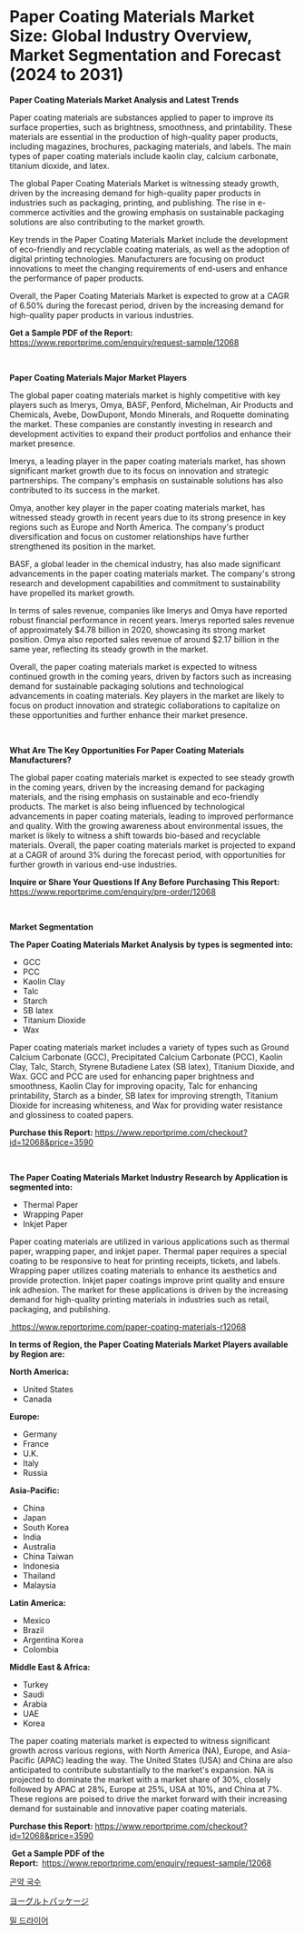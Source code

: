 <p><h1>Paper Coating Materials Market Size: Global Industry Overview, Market Segmentation and Forecast (2024 to 2031)</h1></p><p><strong>Paper Coating Materials Market Analysis and Latest Trends</strong></p>
<p><p>Paper coating materials are substances applied to paper to improve its surface properties, such as brightness, smoothness, and printability. These materials are essential in the production of high-quality paper products, including magazines, brochures, packaging materials, and labels. The main types of paper coating materials include kaolin clay, calcium carbonate, titanium dioxide, and latex.</p><p>The global Paper Coating Materials Market is witnessing steady growth, driven by the increasing demand for high-quality paper products in industries such as packaging, printing, and publishing. The rise in e-commerce activities and the growing emphasis on sustainable packaging solutions are also contributing to the market growth.</p><p>Key trends in the Paper Coating Materials Market include the development of eco-friendly and recyclable coating materials, as well as the adoption of digital printing technologies. Manufacturers are focusing on product innovations to meet the changing requirements of end-users and enhance the performance of paper products.</p><p>Overall, the Paper Coating Materials Market is expected to grow at a CAGR of 6.50% during the forecast period, driven by the increasing demand for high-quality paper products in various industries.</p></p>
<p><strong>Get a Sample PDF of the Report:&nbsp;</strong> <a href="https://www.reportprime.com/enquiry/request-sample/12068">https://www.reportprime.com/enquiry/request-sample/12068</a></p>
<p>&nbsp;</p>
<p><strong>Paper Coating Materials Major Market Players</strong></p>
<p><p>The global paper coating materials market is highly competitive with key players such as Imerys, Omya, BASF, Penford, Michelman, Air Products and Chemicals, Avebe, DowDupont, Mondo Minerals, and Roquette dominating the market. These companies are constantly investing in research and development activities to expand their product portfolios and enhance their market presence.</p><p>Imerys, a leading player in the paper coating materials market, has shown significant market growth due to its focus on innovation and strategic partnerships. The company's emphasis on sustainable solutions has also contributed to its success in the market.</p><p>Omya, another key player in the paper coating materials market, has witnessed steady growth in recent years due to its strong presence in key regions such as Europe and North America. The company's product diversification and focus on customer relationships have further strengthened its position in the market.</p><p>BASF, a global leader in the chemical industry, has also made significant advancements in the paper coating materials market. The company's strong research and development capabilities and commitment to sustainability have propelled its market growth.</p><p>In terms of sales revenue, companies like Imerys and Omya have reported robust financial performance in recent years. Imerys reported sales revenue of approximately $4.78 billion in 2020, showcasing its strong market position. Omya also reported sales revenue of around $2.17 billion in the same year, reflecting its steady growth in the market.</p><p>Overall, the paper coating materials market is expected to witness continued growth in the coming years, driven by factors such as increasing demand for sustainable packaging solutions and technological advancements in coating materials. Key players in the market are likely to focus on product innovation and strategic collaborations to capitalize on these opportunities and further enhance their market presence.</p></p>
<p>&nbsp;</p>
<p><strong>What Are The Key Opportunities For Paper Coating Materials Manufacturers?</strong></p>
<p><p>The global paper coating materials market is expected to see steady growth in the coming years, driven by the increasing demand for packaging materials, and the rising emphasis on sustainable and eco-friendly products. The market is also being influenced by technological advancements in paper coating materials, leading to improved performance and quality. With the growing awareness about environmental issues, the market is likely to witness a shift towards bio-based and recyclable materials. Overall, the paper coating materials market is projected to expand at a CAGR of around 3% during the forecast period, with opportunities for further growth in various end-use industries.</p></p>
<p><strong>Inquire or Share Your Questions If Any Before Purchasing This Report:</strong> <a href="https://www.reportprime.com/enquiry/pre-order/12068">https://www.reportprime.com/enquiry/pre-order/12068</a></p>
<p>&nbsp;</p>
<p><strong>Market Segmentation</strong></p>
<p><strong>The Paper Coating Materials Market Analysis by types is segmented into:</strong></p>
<p><ul><li>GCC</li><li>PCC</li><li>Kaolin Clay</li><li>Talc</li><li>Starch</li><li>SB latex</li><li>Titanium Dioxide</li><li>Wax</li></ul></p>
<p><p>Paper coating materials market includes a variety of types such as Ground Calcium Carbonate (GCC), Precipitated Calcium Carbonate (PCC), Kaolin Clay, Talc, Starch, Styrene Butadiene Latex (SB latex), Titanium Dioxide, and Wax. GCC and PCC are used for enhancing paper brightness and smoothness, Kaolin Clay for improving opacity, Talc for enhancing printability, Starch as a binder, SB latex for improving strength, Titanium Dioxide for increasing whiteness, and Wax for providing water resistance and glossiness to coated papers.</p></p>
<p><strong>Purchase this Report:&nbsp;</strong><a href="https://www.reportprime.com/checkout?id=12068&price=3590">https://www.reportprime.com/checkout?id=12068&price=3590</a></p>
<p>&nbsp;</p>
<p><strong>The Paper Coating Materials Market Industry Research by Application is segmented into:</strong></p>
<p><ul><li>Thermal Paper</li><li>Wrapping Paper</li><li>Inkjet Paper</li></ul></p>
<p><p>Paper coating materials are utilized in various applications such as thermal paper, wrapping paper, and inkjet paper. Thermal paper requires a special coating to be responsive to heat for printing receipts, tickets, and labels. Wrapping paper utilizes coating materials to enhance its aesthetics and provide protection. Inkjet paper coatings improve print quality and ensure ink adhesion. The market for these applications is driven by the increasing demand for high-quality printing materials in industries such as retail, packaging, and publishing.</p></p>
<p><a href="https://www.reportprime.com/paper-coating-materials-r12068">&nbsp;https://www.reportprime.com/paper-coating-materials-r12068</a></p>
<p><strong>In terms of Region, the Paper Coating Materials Market Players available by Region are:</strong></p>
<p>
    <p> <strong> North America: </strong>
        <ul>
            <li>United States</li>
            <li>Canada</li>
        </ul>
        </p> 
    <p> <strong> Europe: </strong>
        <ul>
            <li>Germany</li>
            <li>France</li>
            <li>U.K.</li>
            <li>Italy</li>
            <li>Russia</li>
        </ul>
        </p> 
    <p> <strong> Asia-Pacific: </strong>
        <ul>
            <li>China</li>
            <li>Japan</li>
            <li>South Korea</li>
            <li>India</li>
            <li>Australia</li>
            <li>China Taiwan</li>
            <li>Indonesia</li>
            <li>Thailand</li>
            <li>Malaysia</li>
        </ul>
        </p> 
    <p> <strong> Latin America: </strong>
        <ul>
            <li>Mexico</li>
            <li>Brazil</li>
            <li>Argentina Korea</li>
            <li>Colombia</li>
        </ul>
        </p> 
    <p> <strong> Middle East & Africa: </strong>
        <ul>
            <li>Turkey</li>
            <li>Saudi</li>
            <li>Arabia</li>
            <li>UAE</li>
            <li>Korea</li>
        </ul>
    </p>
    </p>
<p><p>The paper coating materials market is expected to witness significant growth across various regions, with North America (NA), Europe, and Asia-Pacific (APAC) leading the way. The United States (USA) and China are also anticipated to contribute substantially to the market's expansion. NA is projected to dominate the market with a market share of 30%, closely followed by APAC at 28%, Europe at 25%, USA at 10%, and China at 7%. These regions are poised to drive the market forward with their increasing demand for sustainable and innovative paper coating materials.</p></p>
<p><strong>Purchase this Report: </strong><a href="https://www.reportprime.com/checkout?id=12068&price=3590">https://www.reportprime.com/checkout?id=12068&price=3590</a></p>
<p>&nbsp;<strong>Get a Sample PDF of the Report:&nbsp;&nbsp;</strong><a href="https://www.reportprime.com/enquiry/request-sample/12068">https://www.reportprime.com/enquiry/request-sample/12068</a></p>
<p><strong></strong></p>
<p><p><a href="https://github.com/jntpkh496620/Market-Research-Report-List-2/blob/main/545720067295.md">곤약 국수</a></p><p><a href="https://medium.com/@austinjames1907/%E3%83%A8%E3%83%BC%E3%82%B0%E3%83%AB%E3%83%88%E3%83%91%E3%83%83%E3%82%B1%E3%83%BC%E3%82%B8%E5%B8%82%E5%A0%B4-%E3%82%BF%E3%82%A4%E3%83%97-%E7%94%A8%E9%80%94-%E3%81%8A%E3%82%88%E3%81%B3%E5%9C%B0%E7%90%86%E3%81%AB%E3%82%88%E3%82%8B%E7%B7%8F%E5%90%88%E8%A9%95%E4%BE%A1-074e0fca0f77">ヨーグルトパッケージ</a></p><p><a href="https://medium.com/@obiemante1922/%EB%B0%80-%EA%B1%B4%EC%A1%B0%EA%B8%B0-%EC%8B%9C%EC%9E%A5-2031%EB%85%84%EA%B9%8C%EC%A7%80%EC%9D%98-%ED%8A%B8%EB%A0%8C%EB%93%9C-%EC%98%88%EC%B8%A1-%EB%B0%8F-%EA%B2%BD%EC%9F%81-%EB%B6%84%EC%84%9D-f88626713461">밀 드라이어</a></p></p>